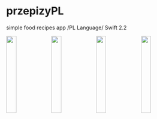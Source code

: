 # przepizyPL
simple food recipes app /PL Language/ Swift 2.2

<img src="https://cloud.githubusercontent.com/assets/19606025/16319795/f305416a-3994-11e6-8071-789bdaca6d58.png" width="23%"></img> <img src="https://cloud.githubusercontent.com/assets/19606025/16319796/f306eaa6-3994-11e6-9ee2-2ebdfff9b7a2.png" width="23%"></img> <img src="https://cloud.githubusercontent.com/assets/19606025/16319798/f313a9b2-3994-11e6-9731-0cd668a9dd50.png" width="23%"></img> <img src="https://cloud.githubusercontent.com/assets/19606025/16319797/f30a0402-3994-11e6-94fa-3f9cadb3e9b7.png" width="23%"></img> 

